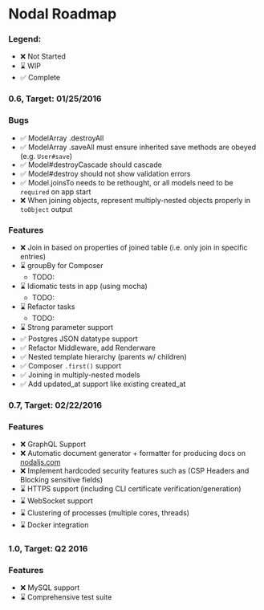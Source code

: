 # Nodal Roadmap

### Legend:

* :x: Not Started
* :hourglass: WIP
* :white_check_mark: Complete

### 0.6, Target: 01/25/2016

### Bugs
* :white_check_mark: ModelArray .destroyAll
* :white_check_mark: ModelArray .saveAll must ensure inherited save methods are obeyed (e.g. `User#save`)
* :white_check_mark: Model#destroyCascade should cascade
* :white_check_mark: Model#destroy should not show validation errors
* :white_check_mark: Model.joinsTo needs to be rethought, or all models need to be `required` on app start
* :x: When joining objects, represent multiply-nested objects properly in `toObject` output

### Features
* :x: Join in based on properties of joined table (i.e. only join in specific entries)
* :hourglass: groupBy for Composer
  * TODO:
* :hourglass: Idiomatic tests in app (using mocha)
  * TODO:
* :hourglass: Refactor tasks
  * TODO:
* :hourglass: Strong parameter support
* :white_check_mark: Postgres JSON datatype support
* :white_check_mark: Refactor Middleware, add Renderware
* :white_check_mark: Nested template hierarchy (parents w/ children)
* :white_check_mark: Composer `.first()` support
* :white_check_mark: Joining in multiply-nested models
* :white_check_mark: Add updated_at support like existing created_at

### 0.7, Target: 02/22/2016

### Features
* :x: GraphQL Support
* :x: Automatic document generator + formatter for producing docs on [nodaljs.com](http://nodaljs.com)
* :x: Implement hardcoded security features such as (CSP Headers and Blocking sensitive fields)
* :hourglass: HTTPS support (including CLI certificate verification/generation)
* :hourglass: WebSocket support
* :hourglass: Clustering of processes (multiple cores, threads)
* :hourglass: Docker integration

### 1.0, Target: Q2 2016

### Features
* :x: MySQL support
* :hourglass: Comprehensive test suite
